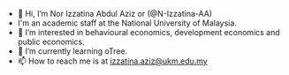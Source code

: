 - 👋 Hi, I’m Nor Izzatina Abdul Aziz or (@N-Izzatina-AA)
- I'm an academic staff at the National University of Malaysia. 
- 👀 I’m interested in behavioural economics, development economics and public economics.
- 🌱 I’m currently learning oTree. 
- 📫 How to reach me is at izzatina.aziz@ukm.edu.my

<!---
N-Izzatina-AA/N-Izzatina-AA is a ✨ special ✨ repository because its `README.md` (this file) appears on your GitHub profile.
You can click the Preview link to take a look at your changes.
--->
